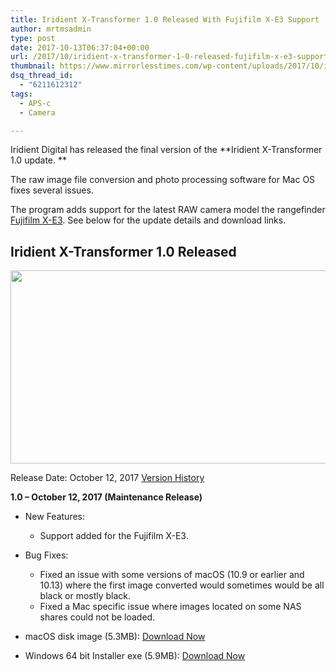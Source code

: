 ```yaml
---
title: Iridient X-Transformer 1.0 Released With Fujifilm X-E3 Support
author: mrtmsadmin
type: post
date: 2017-10-13T06:37:04+00:00
url: /2017/10/iridient-x-transformer-1-0-released-fujifilm-x-e3-support/
thumbnail: https://www.mirrorlesstimes.com/wp-content/uploads/2017/10/iridient-transformer-1-750x463.png
dsq_thread_id:
  - "6211612312"
tags:
  - APS-c
  - Camera

---
```

Iridient Digital has released the final version of the **Iridient X-Transformer 1.0 update. **

The raw image file conversion and photo processing software for Mac OS fixes several issues.

The program adds support for the latest RAW camera model the rangefinder <a href="http://amzn.to/2zk5a0E" target="_blank" rel="noopener">Fujifilm X-E3</a>. See below for the update details and download links.

## Iridient X-Transformer 1.0 Released

[<img class="aligncenter size-full wp-image-1299" src="https://i0.wp.com/www.mirrorlesstimes.com/wp-content/uploads/2017/10/iridient-transformer-1.png?resize=600%2C309&#038;ssl=1" alt="" width="600" height="309" srcset="https://i0.wp.com/www.mirrorlesstimes.com/wp-content/uploads/2017/10/iridient-transformer-1.png?w=900&ssl=1 900w, https://i0.wp.com/www.mirrorlesstimes.com/wp-content/uploads/2017/10/iridient-transformer-1.png?resize=300%2C154&ssl=1 300w, https://i0.wp.com/www.mirrorlesstimes.com/wp-content/uploads/2017/10/iridient-transformer-1.png?resize=768%2C395&ssl=1 768w, https://i0.wp.com/www.mirrorlesstimes.com/wp-content/uploads/2017/10/iridient-transformer-1.png?resize=700%2C360&ssl=1 700w" sizes="(max-width: 600px) 100vw, 600px" data-recalc-dims="1" />][1]

Release Date: October 12, 2017 <a href="http://iridientdigital.com/products/xtransformer_history.html" target="_blank" rel="follow external noopener noreferrer" data-wpel-link="external">Version History</a>

**1.0 – October 12, 2017 (Maintenance Release)**

  * New Features: 
      * Support added for the Fujifilm X-E3.
  * Bug Fixes: 
      * Fixed an issue with some versions of macOS (10.9 or earlier and 10.13) where the first image converted would sometimes would be all black or mostly black.
      * Fixed a Mac specific issue where images located on some NAS shares could not be loaded.

  * macOS disk image (5.3MB): <a href="http://iridientdigital.com/downloads/IridientXTransformer_100.dmg" target="_blank" rel="follow external noopener noreferrer" data-wpel-link="external">Download Now</a>
  * Windows 64 bit Installer exe (5.9MB): <a href="http://iridientdigital.com/downloads/IridientXTransformerSetup_100_x64.exe" target="_blank" rel="follow external noopener noreferrer" data-wpel-link="external">Download Now</a>

 [1]: https://i0.wp.com/www.mirrorlesstimes.com/wp-content/uploads/2017/10/iridient-transformer-1.png?ssl=1